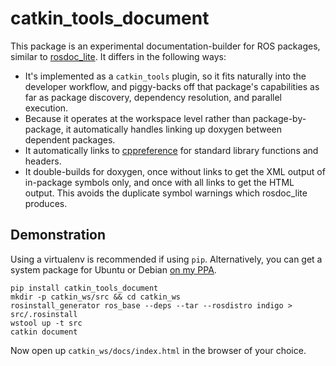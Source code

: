 catkin_tools_document
=====================

This package is an experimental documentation-builder for ROS packages, similar to
[rosdoc_lite](http://wiki.ros.org/rosdoc_lite). It differs in the following ways:

- It's implemented as a `catkin_tools` plugin, so it fits naturally into the
  developer workflow, and piggy-backs off that package's capabilities as far as
  package discovery, dependency resolution, and parallel execution.
- Because it operates at the workspace level rather than package-by-package, it
  automatically handles linking up doxygen between dependent packages.
- It automatically links to [cppreference](http://en.cppreference.com/w/) for
  standard library functions and headers.
- It double-builds for doxygen, once without links to get the XML output of
  in-package symbols only, and once with all links to get the HTML output. This
  avoids the duplicate symbol warnings which rosdoc_lite produces.

Demonstration
-------------

Using a virtualenv is recommended if using `pip`. Alternatively, you can get a
system package for Ubuntu or Debian [on my PPA][1].

```
pip install catkin_tools_document
mkdir -p catkin_ws/src && cd catkin_ws
rosinstall_generator ros_base --deps --tar --rosdistro indigo > src/.rosinstall
wstool up -t src
catkin document
```

Now open up `catkin_ws/docs/index.html` in the browser of your choice.

[1]: https://launchpad.net/~mikepurvis/+archive/ubuntu/catkin
